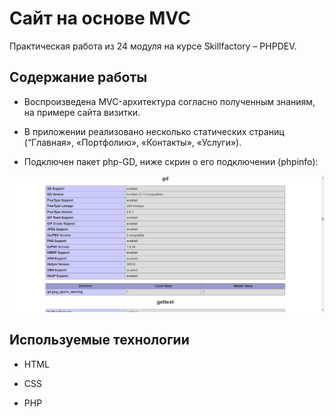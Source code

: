 # Сайт на основе MVC
Практическая работа из 24 модуля на курсе Skillfactory &ndash; PHPDEV.

## Содержание работы

* Воспроизведена MVC-архитектура согласно полученным знаниям, на примере сайта визитки.

* В приложении реализовано несколько статических страниц (“Главная», «Портфолию», «Контакты», «Услуги»).

* Подключен пакет php-GD, ниже скрин о его подключении (phpinfo):


![php-GD](images\2023-02-20_20-52-07.png)


## Используемые технологии

* HTML

* CSS

* PHP